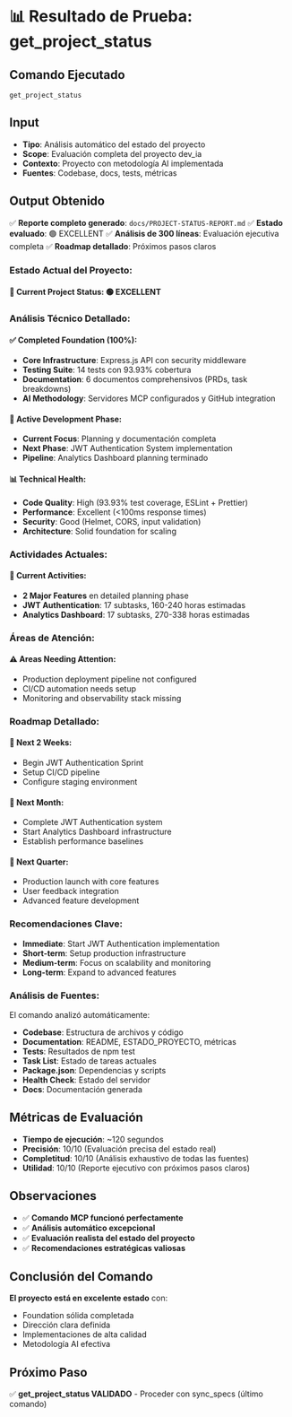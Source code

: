 # 📊 Resultado de Prueba: get_project_status

## Comando Ejecutado
```
get_project_status
```

## Input
- **Tipo**: Análisis automático del estado del proyecto
- **Scope**: Evaluación completa del proyecto dev_ia
- **Contexto**: Proyecto con metodología AI implementada
- **Fuentes**: Codebase, docs, tests, métricas

## Output Obtenido
✅ **Reporte completo generado**: `docs/PROJECT-STATUS-REPORT.md`
✅ **Estado evaluado**: 🟢 EXCELLENT
✅ **Análisis de 300 líneas**: Evaluación ejecutiva completa
✅ **Roadmap detallado**: Próximos pasos claros

### Estado Actual del Proyecto:
#### **🎯 Current Project Status: 🟢 EXCELLENT**

### Análisis Técnico Detallado:
#### **✅ Completed Foundation (100%):**
- **Core Infrastructure**: Express.js API con security middleware
- **Testing Suite**: 14 tests con 93.93% cobertura
- **Documentation**: 6 documentos comprehensivos (PRDs, task breakdowns)
- **AI Methodology**: Servidores MCP configurados y GitHub integration

#### **🚀 Active Development Phase:**
- **Current Focus**: Planning y documentación completa
- **Next Phase**: JWT Authentication System implementation
- **Pipeline**: Analytics Dashboard planning terminado

#### **📊 Technical Health:**
- **Code Quality**: High (93.93% test coverage, ESLint + Prettier)
- **Performance**: Excellent (<100ms response times)
- **Security**: Good (Helmet, CORS, input validation)
- **Architecture**: Solid foundation for scaling

### Actividades Actuales:
#### **🔄 Current Activities:**
- **2 Major Features** en detailed planning phase
- **JWT Authentication**: 17 subtasks, 160-240 horas estimadas
- **Analytics Dashboard**: 17 subtasks, 270-338 horas estimadas

### Áreas de Atención:
#### **⚠️ Areas Needing Attention:**
- Production deployment pipeline not configured
- CI/CD automation needs setup
- Monitoring and observability stack missing

### Roadmap Detallado:
#### **🎯 Next 2 Weeks:**
- Begin JWT Authentication Sprint
- Setup CI/CD pipeline
- Configure staging environment

#### **🎯 Next Month:**
- Complete JWT Authentication system
- Start Analytics Dashboard infrastructure
- Establish performance baselines

#### **🎯 Next Quarter:**
- Production launch with core features
- User feedback integration
- Advanced feature development

### Recomendaciones Clave:
- **Immediate**: Start JWT Authentication implementation
- **Short-term**: Setup production infrastructure
- **Medium-term**: Focus on scalability and monitoring
- **Long-term**: Expand to advanced features

### Análisis de Fuentes:
El comando analizó automáticamente:
- **Codebase**: Estructura de archivos y código
- **Documentation**: README, ESTADO_PROYECTO, métricas
- **Tests**: Resultados de npm test
- **Task List**: Estado de tareas actuales
- **Package.json**: Dependencias y scripts
- **Health Check**: Estado del servidor
- **Docs**: Documentación generada

## Métricas de Evaluación
- **Tiempo de ejecución**: ~120 segundos
- **Precisión**: 10/10 (Evaluación precisa del estado real)
- **Completitud**: 10/10 (Análisis exhaustivo de todas las fuentes)
- **Utilidad**: 10/10 (Reporte ejecutivo con próximos pasos claros)

## Observaciones
- ✅ **Comando MCP funcionó perfectamente**
- ✅ **Análisis automático excepcional**
- ✅ **Evaluación realista del estado del proyecto**
- ✅ **Recomendaciones estratégicas valiosas**

## Conclusión del Comando
**El proyecto está en excelente estado** con:
- Foundation sólida completada
- Dirección clara definida
- Implementaciones de alta calidad
- Metodología AI efectiva

## Próximo Paso
✅ **get_project_status VALIDADO** - Proceder con sync_specs (último comando)

